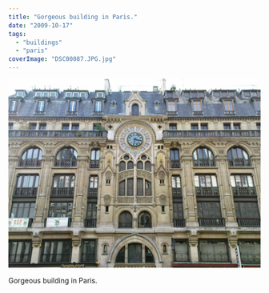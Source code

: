 ```yaml
---
title: "Gorgeous building in Paris."
date: "2009-10-17"
tags: 
  - "buildings"
  - "paris"
coverImage: "DSC00087.JPG.jpg"
---
```


[![](images/DSC00087.JPG.jpg)](https://davidpeach.co.uk/wp-content/uploads/2023/05/DSC00087.JPG.jpg)

Gorgeous building in Paris.
